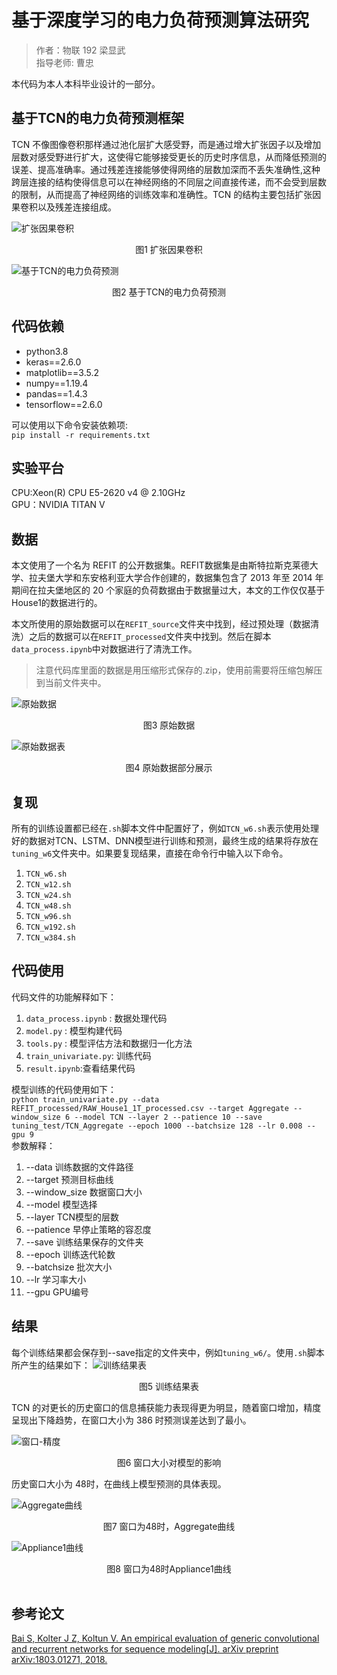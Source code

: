 # 基于深度学习的电力负荷预测算法研究
> 作者：物联 192 梁显武    
> 指导老师: 曹忠

本代码为本人本科毕业设计的一部分。



## 基于TCN的电力负荷预测框架

TCN 不像图像卷积那样通过池化层扩大感受野，而是通过增大扩张因子以及增加层数对感受野进行扩大，这使得它能够接受更长的历史时序信息，从而降低预测的误差、提高准确率。通过残差连接能够使得网络的层数加深而不丢失准确性,这种跨层连接的结构使得信息可以在神经网络的不同层之间直接传递，而不会受到层数的限制，从而提高了神经网络的训练效率和准确性。TCN 的结构主要包括扩张因果卷积以及残差连接组成。

![扩张因果卷积](./image\Dilated_Causal_Conv.png)
<center>图1 扩张因果卷积</center>

![基于TCN的电力负荷预测](./image\TCN.png)
<center>图2 基于TCN的电力负荷预测</center>



## 代码依赖

* python3.8
* keras==2.6.0
* matplotlib==3.5.2
* numpy==1.19.4
* pandas==1.4.3
* tensorflow==2.6.0
  

可以使用以下命令安装依赖项:  
`pip install -r requirements.txt`



## 实验平台

CPU:Xeon(R) CPU E5-2620 v4 @ 2.10GHz  
GPU：NVIDIA TITAN V



## 数据

本文使用了一个名为 REFIT 的公开数据集。REFIT数据集是由斯特拉斯克莱德大学、拉夫堡大学和东安格利亚大学合作创建的，数据集包含了 2013 年至 2014 年期间在拉夫堡地区的 20 个家庭的负荷数据由于数据量过大，本文的工作仅仅基于House1的数据进行的。

本文所使用的原始数据可以在`REFIT_source`文件夹中找到，经过预处理（数据清洗）之后的数据可以在`REFIT_processed`文件夹中找到。然后在脚本`data_process.ipynb`中对数据进行了清洗工作。
> 注意代码库里面的数据是用压缩形式保存的.zip，使用前需要将压缩包解压到当前文件夹中。

![原始数据](./image\SourceData.png)
<center>图3 原始数据</center>

![原始数据表](./image\SourceDataTable.jpg)
<center>图4 原始数据部分展示</center>



## 复现

所有的训练设置都已经在`.sh`脚本文件中配置好了，例如`TCN_w6.sh`表示使用处理好的数据对TCN、LSTM、DNN模型进行训练和预测，最终生成的结果将存放在`tuning_w6`文件夹中。如果要复现结果，直接在命令行中输入以下命令。
1. `TCN_w6.sh`
2. `TCN_w12.sh`
3. `TCN_w24.sh`
4. `TCN_w48.sh`
5. `TCN_w96.sh`
6. `TCN_w192.sh`
7. `TCN_w384.sh`



## 代码使用

代码文件的功能解释如下：
1. `data_process.ipynb` : 数据处理代码
2. `model.py` : 模型构建代码
3. `tools.py` : 模型评估方法和数据归一化方法
4. `train_univariate.py`: 训练代码
5. `result.ipynb`:查看结果代码

模型训练的代码使用如下：  
`python train_univariate.py --data REFIT_processed/RAW_House1_1T_processed.csv --target Aggregate --window_size 6 --model TCN --layer 2 --patience 10 --save tuning_test/TCN_Aggregate --epoch 1000 --batchsize 128 --lr 0.008 --gpu 9
`  
参数解释：

1. --data 训练数据的文件路径
2. --target 预测目标曲线
3. --window_size 数据窗口大小
4. --model 模型选择
5. --layer TCN模型的层数
6. --patience 早停止策略的容忍度
7. --save 训练结果保存的文件夹
8. --epoch 训练迭代轮数
9. --batchsize 批次大小
10. --lr 学习率大小
11. --gpu GPU编号



## 结果

每个训练结果都会保存到--save指定的文件夹中，例如`tuning_w6/`。使用`.sh`脚本所产生的结果如下：
![训练结果表](./image\ResultTable.jpg)

<center>图5 训练结果表</center>



TCN 的对更长的历史窗口的信息捕获能力表现得更为明显，随着窗口增加，精度呈现出下降趋势，在窗口大小为 386 时预测误差达到了最小。

![窗口-精度](./image\line.jpg)

<center>图6 窗口大小对模型的影响</center>



历史窗口大小为 48时，在曲线上模型预测的具体表现。

![Aggregate曲线](./image\Cure.jpg)

<center>图7 窗口为48时，Aggregate曲线</center>



![Appliance1曲线](./image\Cure2.jpg)
<center>图8 窗口为48时Appliance1曲线</center><br>

## 参考论文
[Bai S, Kolter J Z, Koltun V. An empirical evaluation of generic convolutional and recurrent networks for sequence modeling[J]. arXiv preprint arXiv:1803.01271, 2018.](https://arxiv.org/abs/1803.01271)